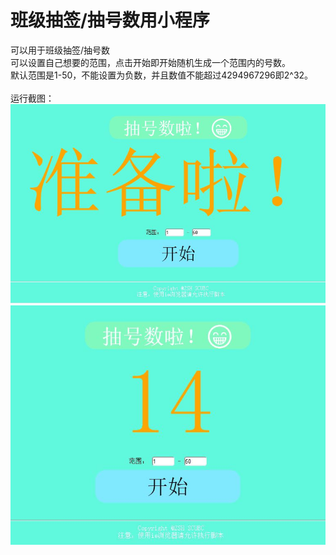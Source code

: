 # 班级抽签/抽号数用小程序
可以用于班级抽签/抽号数<br/>
可以设置自己想要的范围，点击开始即开始随机生成一个范围内的号数。<br/>
默认范围是1-50，不能设置为负数，并且数值不能超过4294967296即2^32。<br/>
<br/>
运行截图：<br/>
<img src="https://github.com/GitSH-Z/First-test/blob/master/catch.JPG?raw=true" width="600px"/>
<img src="https://github.com/GitSH-Z/First-test/blob/master/catch2.JPG?raw=true" width="600px"/>
